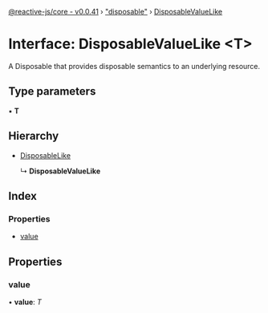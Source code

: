 [@reactive-js/core - v0.0.41](../README.md) › ["disposable"](../modules/_disposable_.md) › [DisposableValueLike](_disposable_.disposablevaluelike.md)

# Interface: DisposableValueLike <**T**>

A Disposable that provides disposable semantics to an underlying resource.

## Type parameters

▪ **T**

## Hierarchy

* [DisposableLike](_disposable_.disposablelike.md)

  ↳ **DisposableValueLike**

## Index

### Properties

* [value](_disposable_.disposablevaluelike.md#value)

## Properties

###  value

• **value**: *T*
